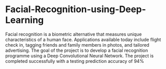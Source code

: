# Facial-Recognition-using-Deep-Learning
Facial recognition is a biometric alternative that measures unique characteristics of a human face. Applications available today include flight check in, tagging friends and family members in photos, and tailored advertising. The goal of the project is to develop a facial recognition programme using a Deep Convolutional Neural Network. The project is completed successfully with a testing prediction accuracy of 94%
